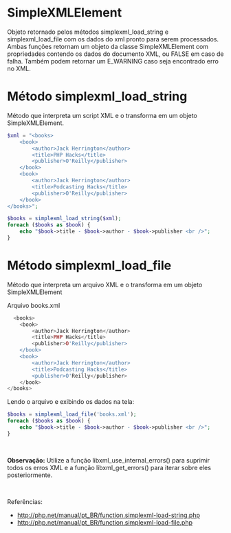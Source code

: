 # SimpleXMLElement
Objeto retornado pelos métodos simplexml_load_string e simplexml_load_file com os dados do xml pronto para serem processados.
Ambas funções retornam um objeto da classe SimpleXMLElement com propriedades contendo os dados do documento XML, ou FALSE em caso de falha. Também podem retornar um E_WARNING caso seja encontrado erro no XML.

# Método simplexml_load_string
Método que interpreta um script XML e o transforma em um objeto SimpleXMLElement.

```php
$xml = "<books>
    <book>
        <author>Jack Herrington</author>
        <title>PHP Hacks</title>
        <publisher>O'Reilly</publisher>
    </book>
    <book>
        <author>Jack Herrington</author>
        <title>Podcasting Hacks</title>
        <publisher>O'Reilly</publisher>
    </book>
</books>";

$books = simplexml_load_string($xml);
foreach ($books as $book) {
    echo "$book->title - $book->author - $book->publisher <br />";
}
```

# Método simplexml_load_file
Método que interpreta um arquivo XML e o transforma em um objeto SimpleXMLElement

Arquivo books.xml
```php
  <books>
    <book>
        <author>Jack Herrington</author>
        <title>PHP Hacks</title>
        <publisher>O'Reilly</publisher>
    </book>
    <book>
        <author>Jack Herrington</author>
        <title>Podcasting Hacks</title>
        <publisher>O'Reilly</publisher>
    </book>
</books>
```

Lendo o arquivo e exibindo os dados na tela:
```php
$books = simplexml_load_file('books.xml');
foreach ($books as $book) {
    echo "$book->title - $book->author - $book->publisher <br />";
}
```

<br />

**Observação:** Utilize a função libxml_use_internal_errors() para suprimir todos os erros XML e a função libxml_get_errors() para iterar sobre eles posteriormente.

<br />

Referências: 
* http://php.net/manual/pt_BR/function.simplexml-load-string.php
* http://php.net/manual/pt_BR/function.simplexml-load-file.php
